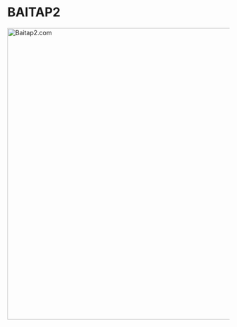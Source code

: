 # BAITAP2

<img src="https://media.discordapp.net/attachments/709413287187578940/1286190383834992660/Screenshot_2024-09-19_120036.png?ex=66ed01a3&is=66ebb023&hm=a5327bcd1ad49fb499a9710ad632ff394dfead50f61dca9c6d37249e427bcfa7&=&format=webp&quality=lossless&width=1163&height=606" alt="Baitap2.com" width="1247" height="662">


